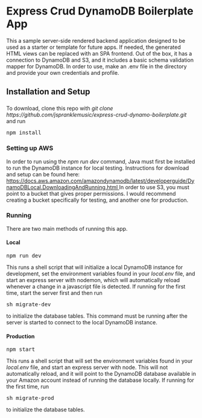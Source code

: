 <h1>Express Crud DynamoDB Boilerplate App</h1>
<p>
    This a sample server-side rendered backend application designed to be used as a starter or template for future apps. If needed, the generated HTML views can be replaced with an SPA frontend. 
    Out of the box, it has a connection to DynamoDB and S3, and it includes a basic schema validation mapper 
    for DynamoDB. In order to use, make an .env file in the directory and provide your own credentials and profile. 
</p>
<h2>Installation and Setup</h2>
<h3></h3>
<p>
    To download, clone this repo with <em>git clone https://github.com/jspranklemusic/express-crud-dynamo-boilerplate.git</em> and run <pre>npm install</pre>
    
</p>
<h3>Setting up AWS</h3>
<p>
    In order to run using the <em>npm run dev</em> command, Java must first be installed to run the DynamoDB instance for local testing. Instructions for download and setup can be found here:
    <a href="https://docs.aws.amazon.com/amazondynamodb/latest/developerguide/DynamoDBLocal.DownloadingAndRunning.html">
        https://docs.aws.amazon.com/amazondynamodb/latest/developerguide/DynamoDBLocal.DownloadingAndRunning.html
    </a>
    In order to use S3, you must point to a bucket that gives proper permissions. I would recommend creating a bucket specifically for testing, and another one for production. 
</p>
<h3>Running</h3>

There are two main methods of running this app.
<h4>Local</h4>
<pre>npm run dev</pre>
This runs a shell script that will initialize a local DynamoDB instance for development, set the environment variables found in your <em>local.env</em> file, and start an express server with nodemon, which will automatically reload whenever a change in a javascript file is detected. If running for the first time, start the server first and then run <pre>sh migrate-dev</pre> to initialize the database tables. This command must be running after the server is started to connect to the local DynamoDB instance.
<h4>Production</h4>
<pre>npm start</pre>
This runs a shell script that will set the environment variables found in your <em>local.env</em> file, and start an express server with node. This will not automatically reload, and it will point to the DynamoDB database available in your Amazon account instead of running the database locally. If running for the first time, run <pre>sh migrate-prod</pre>to initialize the database tables.


